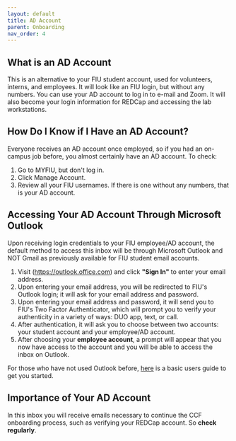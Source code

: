 ```yaml
---
layout: default
title: AD Account
parent: Onboarding
nav_order: 4
---
```


## What is an AD Account
This is an alternative to your FIU student account, used for volunteers, interns, and employees.  It will look like an FIU login, but without any numbers. You can use your AD account to log in to e-mail and Zoom. It will also become your login information for REDCap and accessing the lab workstations.


## How Do I Know if I Have an AD Account?
Everyone receives an AD account once employed, so if you had an on-campus job before, you almost certainly have an AD account.  To check:
1. Go to MYFIU, but don't log in.
2. Click Manage Account.
3. Review all your FIU usernames.  If there is one without any numbers, that is your AD account.


## Accessing Your AD Account Through Microsoft Outlook
Upon receiving login credentials to your FIU employee/AD account, the default method to access this inbox will be through Microsoft Outlook and NOT Gmail as previously available for FIU student email accounts.

1. Visit (https://outlook.office.com) and click **"Sign In"** to enter your email address.
2. Upon entering your email address, you will be redirected to FIU's Outlook login; it will ask for your email address and password.
3. Upon entering your email address and password, it will send you to FIU's Two Factor Authenticator, which will prompt you to verify your authenticity in a variety of ways: DUO app, text, or call.
4. After authentication, it will ask you to choose between two accounts: your student account and your employee/AD account.
5. After choosing your **employee account**, a prompt will appear that you now have access to the account and you will be able to access the inbox on Outlook.

For those who have not used Outlook before, [here](https://https://support.microsoft.com/en-us/office/basic-tasks-in-outlook-192eb102-2ee2-4049-b7f5-aa0eb4231fbb) is a basic users guide to get you started.


## Importance of Your AD Account
In this inbox you will receive emails necessary to continue the CCF onboarding process, such as verifying your REDCap account. So **check regularly**.
